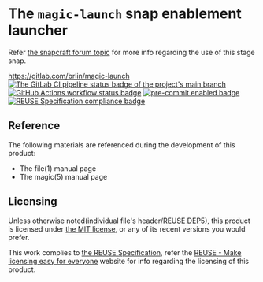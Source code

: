 # The `magic-launch` snap enablement launcher

Refer [the snapcraft forum topic](https://forum.snapcraft.io/t/the-magic-launch-launcher-fix-file-type-detection-based-on-libmagic/10442) for more info regarding the use of this stage snap.

<https://gitlab.com/brlin/magic-launch>  
[![The GitLab CI pipeline status badge of the project's `main` branch](https://gitlab.com/brlin/magic-launch/badges/main/pipeline.svg?ignore_skipped=true "Click here to check out the comprehensive status of the GitLab CI pipelines")](https://gitlab.com/brlin/magic-launch/-/pipelines) [![GitHub Actions workflow status badge](https://github.com/brlin-tw/magic-launch/actions/workflows/check-potential-problems.yml/badge.svg "GitHub Actions workflow status")](https://github.com/brlin-tw/magic-launch/actions/workflows/check-potential-problems.yml) [![pre-commit enabled badge](https://img.shields.io/badge/pre--commit-enabled-brightgreen?logo=pre-commit&logoColor=white "This project uses pre-commit to check potential problems")](https://pre-commit.com/) [![REUSE Specification compliance badge](https://api.reuse.software/badge/gitlab.com/brlin/magic-launch "This project complies to the REUSE specification to decrease software licensing costs")](https://api.reuse.software/info/gitlab.com/brlin/magic-launch)

## Reference

The following materials are referenced during the development of this product:

* The file(1) manual page
* The magic(5) manual page

## Licensing

Unless otherwise noted(individual file's header/[REUSE DEP5](.reuse/dep5)), this product is licensed under [the MIT license](https://opensource.org/license/MIT), or any of its recent versions you would prefer.

This work complies to [the REUSE Specification](https://reuse.software/spec/), refer the [REUSE - Make licensing easy for everyone](https://reuse.software/) website for info regarding the licensing of this product.
